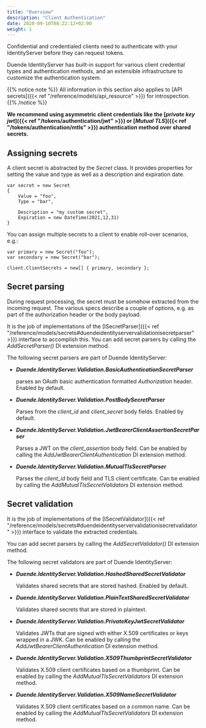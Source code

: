 ```yaml
---
title: "Overview"
description: "Client Authentication"
date: 2020-09-10T08:22:12+02:00
weight: 1
---
```


Confidential and credentialed clients need to authenticate with your IdentityServer before they can request tokens.

Duende IdentityServer has built-in support for various client credential types and authentication methods, and an extensible infrastructure to customize the authentication system.

{{% notice note %}}
All information in this section also applies to [API secrets]({{< ref "/reference/models/api_resource" >}}) for introspection.
{{% /notice %}}

**We recommend using asymmetric client credentials like the [*private key jwt*]({{< ref "/tokens/authentication/jwt" >}}) or [*Mutual TLS*]({{< ref "/tokens/authentication/mtls" >}}) authentication method over shared secrets.**

## Assigning secrets
A client secret is abstracted by the *Secret* class. It provides properties for setting the value and type as well as a description and expiration date.

```
var secret = new Secret
{
    Value = "foo",
    Type = "bar",

    Description = "my custom secret",
    Expiration = new DateTime(2021,12,31)
}
```

You can assign multiple secrets to a client to enable roll-over scenarios, e.g.:

```
var primary = new Secret("foo");
var secondary = new Secret("bar");

client.ClientSecrets = new[] { primary, secondary };
```

## Secret parsing
During request processing, the secret must be somehow extracted from the incoming request. The various specs describe a couple of options, e.g. as part of the authorization header or the body payload.

It is the job of implementations of the [ISecretParser]({{< ref "/reference/models/secrets#duendeidentityservervalidationisecretparser" >}}) interface to accomplish this. You can add secret parsers by calling the *AddSecretParser()* DI extension method.

The following secret parsers are part of Duende IdentityServer:

* ***Duende.IdentityServer.Validation.BasicAuthenticationSecretParser***

    parses an OAuth basic authentication formatted *Authorization* header.
    Enabled by default.

* ***Duende.IdentityServer.Validation.PostBodySecretParser***

    Parses from the *client_id* and *client_secret* body fields.
    Enabled by default.

* ***Duende.IdentityServer.Validation.JwtBearerClientAssertionSecretParser***

    Parses a JWT on the *client_assertion* body field.
    Can be enabled by calling the *AddJwtBearerClientAuthentication* DI extension method.

* ***Duende.IdentityServer.Validation.MutualTlsSecretParser***

    Parses the *client_id* body field and TLS client certificate.
    Can be enabled by calling the *AddMutualTlsSecretValidators* DI extension method.


## Secret validation
It is the job of implementations of the [ISecretValidator]({{< ref "/reference/models/secrets#duendeidentityservervalidationisecretvalidator" >}}) interface to validate the extracted credentials.

You can add secret parsers by calling the *AddSecretValidator()* DI extension method.

The following secret validators are part of Duende IdentityServer:

* ***Duende.IdentityServer.Validation.HashedSharedSecretValidator***

    Validates shared secrets that are stored hashed.
    Enabled by default.

* ***Duende.IdentityServer.Validation.PlainTextSharedSecretValidator***

    Validates shared secrets that are stored in plaintext.

* ***Duende.IdentityServer.Validation.PrivateKeyJwtSecretValidator***

    Validates JWTs that are signed with either X.509 certificates or keys wrapped in a JWK.
    Can be enabled by calling the *AddJwtBearerClientAuthentication* DI extension method.

* ***Duende.IdentityServer.Validation.X509ThumbprintSecretValidator***

    Validates X.509 client certificates based on a thumbprint.
    Can be enabled by calling the *AddMutualTlsSecretValidators* DI extension method.

* ***Duende.IdentityServer.Validation.X509NameSecretValidator***

    Validates X.509 client certificates based on a common name.
    Can be enabled by calling the *AddMutualTlsSecretValidators* DI extension method.